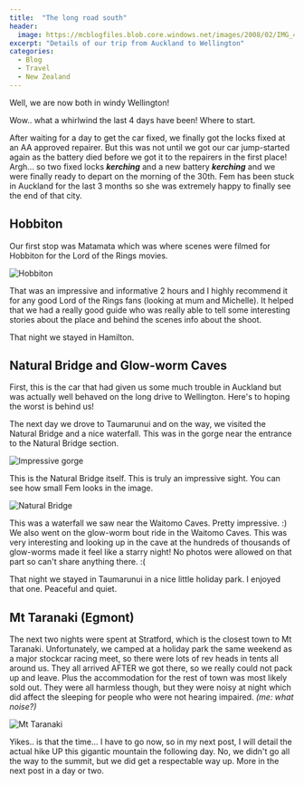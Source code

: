 ```yaml
---
title:  "The long road south"
header:
  image: https://mcblogfiles.blob.core.windows.net/images/2008/02/IMG_4203-header.jpg
excerpt: "Details of our trip from Auckland to Wellington"
categories: 
  - Blog
  - Travel
  - New Zealand
---
```

Well, we are now both in windy Wellington!

Wow.. what a whirlwind the last 4 days have been! Where to start.

After waiting for a day to get the car fixed, we finally got the locks fixed at an AA approved repairer. But this was not until we got our car jump-started again as the battery died before we got it to the repairers in the first place! Argh... so two fixed locks **$kerching$** and a new battery **$kerching$** and we were finally ready to depart on the morning of the 30th. Fem has been stuck in Auckland for the last 3 months so she was extremely happy to finally see the end of that city.

## Hobbiton

Our first stop was Matamata which was where scenes were filmed for Hobbiton for the Lord of the Rings movies.

![Hobbiton](https://mcblogfiles.blob.core.windows.net/images/2008/02/IMG_4196.jpg)

That was an impressive and informative 2 hours and I highly recommend it for any good Lord of the Rings fans (looking at mum and Michelle). It helped that we had a really good guide who was really able to tell some interesting stories about the place and behind the scenes info about the shoot.

That night we stayed in Hamilton.

## Natural Bridge and Glow-worm Caves

First, this is the car that had given us some much trouble in Auckland but was actually well behaved on the long drive to Wellington. Here's to hoping the worst is behind us!

The next day we drove to Taumarunui and on the way, we visited the Natural Bridge and a nice waterfall.
This was in the gorge near the entrance to the Natural Bridge section.

![Impressive gorge](https://mcblogfiles.blob.core.windows.net/images/2008/02/IMG_4254.JPG)

This is the Natural Bridge itself. This is truly an impressive sight. You can see how small Fem looks in the image.

![Natural Bridge](https://mcblogfiles.blob.core.windows.net/images/2008/02/IMG_4283.JPG)

This was a waterfall we saw near the Waitomo Caves. Pretty impressive. :)
We also went on the glow-worm bout ride in the Waitomo Caves. This was very interesting and looking up in the cave at the hundreds of thousands of glow-worms made it feel like a starry night! No photos were allowed on that part so can't share anything there. :(

That night we stayed in Taumarunui in a nice little holiday park. I enjoyed that one. Peaceful and quiet.

## Mt Taranaki (Egmont)

The next two nights were spent at Stratford, which is the closest town to Mt Taranaki.
Unfortunately, we camped at a holiday park the same weekend as a major stockcar racing meet, so there were lots of rev heads in tents all around us. They all arrived AFTER we got there, so we really could not pack up and leave. Plus the accommodation for the rest of town was most likely sold out. They were all harmless though, but they were noisy at night which did affect the sleeping for people who were not hearing impaired. _(me: what noise?)_

![Mt Taranaki](https://mcblogfiles.blob.core.windows.net/images/2008/02/IMG_4360.jpg)

Yikes.. is that the time... I have to go now, so in my next post, I will detail the actual hike UP this gigantic mountain the following day. No, we didn't go all the way to the summit, but we did get a respectable way up. More in the next post in a day or two.
